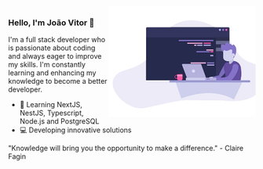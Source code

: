 <img align="right" src="https://github.com/frooszy/frooszy/blob/main/images/illustration.png" width="300">

### Hello, I'm João Vitor 👋

I'm a full stack developer who is passionate about coding and always eager to improve my skills. I'm constantly learning and enhancing my knowledge to become a better developer.

- 📕 Learning NextJS, NestJS, Typescript, Node.js and PostgreSQL
- 💻 Developing innovative solutions

"Knowledge will bring you the opportunity to make a difference." - Claire Fagin

